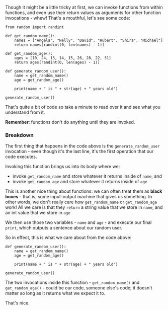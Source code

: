 Though it might be a little tricky at first, we can invoke functions from within functions, and even use their return values as arguments for other function invocations - whew! That's a mouthful, let's see some code:


```
from random import randint

def get_random_name():
    names = ["Angela", "Nelly", "David", "Hubert", "Shira", "Michael"]
    return names[randint(0, len(names) - 1)]

def get_random_age():
    ages = [10, 24, 13, 14, 15, 26, 28, 22, 31]
    return ages[randint(0, len(ages) - 1)]

def generate_random_user():
    name = get_random_name()
    age = get_random_age()

    print(name + " is " + str(age) + " years old")

generate_random_user()
```

That's quite a bit of code so take a minute to read over it and see what you understand from it.

**Remember**: functions don't do anything until they are invoked.



### Breakdown

The first thing that happens in the code above is the `generate_random_user` invocation - even though it's the last line, it's the first operation that our code executes.



Invoking this function brings us into its body where we:

- invoke `get_random_name` and store whatever it returns inside of `name`, and
- invoke `get_random_age` and store whatever it returns inside of `age`


This is another nice thing about functions: we can often treat them as **black boxes** - that is, some input-output machine that gives us something. In other words, we don't really care how `get_random_name` or `get_random_age` work! All we care is that they `return` a string value that we store in `name`, and an int value that we store in `age`



We then use those two variables - `name` and `age` - and execute our final `print`, which outputs a sentence about our random user.



So in effect, this is what we care about from the code above:
```
def generate_random_user():
    name = get_random_name()
    age = get_random_age()

    print(name + " is " + str(age) + " years old")

generate_random_user()
```

The two invocations inside this function - `get_random_name()` and `get_random_age()` - could be our code, someone else's code; it doesn't matter so long as it returns what we expect it to.



That's nice.